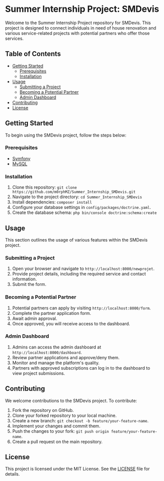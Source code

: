 # Summer Internship Project: SMDevis

Welcome to the Summer Internship Project repository for SMDevis. This project is designed to connect individuals in need of house renovation and various service-related projects with potential partners who offer those services.

## Table of Contents

- [Getting Started](#getting-started)
  - [Prerequisites](#prerequisites)
  - [Installation](#installation)
- [Usage](#usage)
  - [Submitting a Project](#submitting-a-project)
  - [Becoming a Potential Partner](#becoming-a-potential-partner)
  - [Admin Dashboard](#admin-dashboard)
- [Contributing](#contributing)
- [License](#license)

## Getting Started

To begin using the SMDevis project, follow the steps below:

### Prerequisites

- [Symfony](https://symfony.com/)
- [MySQL](https://www.mysql.com/)

### Installation

1. Clone this repository: `git clone https://github.com/m0rphMZ/Summer_Internship_SMDevis.git`
2. Navigate to the project directory: `cd Summer_Internship_SMDevis`
3. Install dependencies: `composer install`
4. Configure your database settings in `config/packages/doctrine.yaml`.
5. Create the database schema: `php bin/console doctrine:schema:create`

## Usage

This section outlines the usage of various features within the SMDevis project.

### Submitting a Project

1. Open your browser and navigate to `http://localhost:8000/newprojet`.
2. Provide project details, including the required service and contact information.
3. Submit the form.

### Becoming a Potential Partner

1. Potential partners can apply by visiting `http://localhost:8000/form`.
2. Complete the partner application form.
3. Await admin approval.
4. Once approved, you will receive access to the dashboard.

### Admin Dashboard

1. Admins can access the admin dashboard at `http://localhost:8000/dashboard`.
2. Review partner applications and approve/deny them.
3. Monitor and manage the platform's quality.
4. Partners with approved subscriptions can log in to the dashboard to view project submissions.

## Contributing

We welcome contributions to the SMDevis project. To contribute:

1. Fork the repository on GitHub.
2. Clone your forked repository to your local machine.
3. Create a new branch: `git checkout -b feature/your-feature-name`.
4. Implement your changes and commit them.
5. Push the changes to your fork: `git push origin feature/your-feature-name`.
6. Create a pull request on the main repository.

## License

This project is licensed under the MIT License. See the [LICENSE](LICENSE) file for details.
